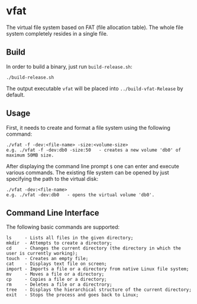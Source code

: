 # vfat
The virtual file system based on FAT (file allocation table). The whole file system completely resides in a single file.
## Build
In order to build a binary, just run `build-release.sh`:
```
./build-release.sh
```
The output executable `vfat` will be placed into `../build-vfat-Release` by default.
## Usage
First, it needs to create and format a file system using the following command:
```
./vfat -f -dev:<file-name> -size:<volume-size>
e.g. ./vfat -f -dev:db0 -size:50   - creates a new volume 'db0' of maximum 50MB size.
```
After displaying the command line prompt `$` one can enter and execute various commands.
The existing file system can be opened by just specifying the path to the virtual disk:
```
./vfat -dev:<file-name>
e.g. ./vfat -dev:db0   - opens the virtual volume 'db0'.
```
## Command Line Interface
The following basic commands are supported:
```
ls     - Lists all files in the given directory;
mkdir  - Attempts to create a directory;
cd     - Changes the current directory (the directory in which the user is currently working);
touch  - Creates an empty file;
cat    - Displays text file on screen;
import - Imports a file or a directory from native Linux file system;
mv     - Moves a file or a directory;
cp     - Copies a file or a directory;
rm     - Deletes a file or a directrory;
tree   - Displays the hierarchical structure of the current directory;
exit   - Stops the process and goes back to Linux;
```
